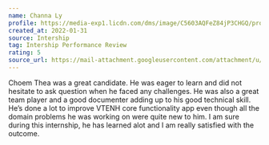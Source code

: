 ```yaml
---
name: Channa Ly
profile: https://media-exp1.licdn.com/dms/image/C5603AQFeZ84jP3CHGQ/profile-displayphoto-shrink_400_400/0/1633224091706?e=1649289600&v=beta&t=YMhDgefETDi7N4th_qWYc1USrPaM78RY469XHksUbEo
created_at: 2022-01-31
source: Intership
tag: Intership Performance Review
rating: 5
source_url: https://mail-attachment.googleusercontent.com/attachment/u/4/?ui=2&ik=c8478c2d75&attid=0.1&permmsgid=msg-f:1723456498023294177&th=17eaf28dbe8464e1&view=att&disp=inline&realattid=f_kz2eknn20&saddbat=ANGjdJ9S3ymiIlwtS0wiYepY95YRoXUgw_0oMswoIe40qwBpdvBcwj3VrgImJ5Si5EjAL-egYg_WZcWYfZ6ivb4Hrv6wR3TpR5Uixl4Y-VX9ePdn3MFA9wuvTqzDlBHavkcMA7xmu9VJviSpj7NKFQGuW7h54_Xb1iD7BW5uDI6wUhB0Qa7U0WI0QllGVX6-JNGm66y17UMQyKPyzcXFK_JaAVB6BY3owyXDRHdPLpEowEDa-41wLNrMwUjvryj38Eo4vbStianssQ5t_62M_JBp3DIWwn4Mt1cLXcg32_1FAvVeUBtYVV1sLvBxdfkVpDo7VhQJRFmxOHYcslw5M2nB1MTGBl49mXWiNp5Drhz-OMZelKVC7wxva6RreP-YhHUovbKeZro2DtZJg7if1JbQ2POO1lVRQWzAdCQ50I5ptFUMElTws97jyNDmQ_YgCcOKawURXm3KlXfpTQy4XG-QFPVWJqPEOd7G62Dv7-Exf62vcPm9qH1RCUugjGBXr3syPu9hqezk-wgVFc0Cph8K5wI0qYKSS0o2YqIH9ncszIlHHfiq-BD44STwsOpqRvjZt8q7p8YyY1Zd1c2_Hw0gs0KVTmfOdjRRLlRVOTOwvKWoJ34ONHZlIABLiG55sf9Yh0PL_nRIlnTUwaiZxkY72n7Uz1iapB6Sr7dft3CBakFybxw7JWZ-U0HZBVg
---
```

Choem Thea was a great candidate. He was eager to learn and did not hesitate to ask question when he faced any challenges. He was also a great team player and a good documenter adding up to his good technical skill. He’s done a lot to improve VTENH core functionality app even though all the domain problems he was working on were quite new to him. I am sure during this internship, he has learned alot and I am really satisfied with the outcome.